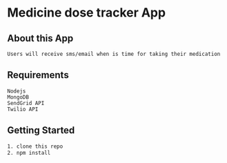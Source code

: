 # Medicine dose tracker App


## About this App

`Users will receive sms/email when is time for taking their medication`
## Requirements
```
Nodejs
MongoDB
SendGrid API
Twilio API
```

## Getting Started
```bash
1. clone this repo
2. npm install
```
